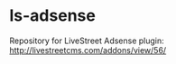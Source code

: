 ls-adsense
==========

Repository for LiveStreet Adsense plugin: http://livestreetcms.com/addons/view/56/